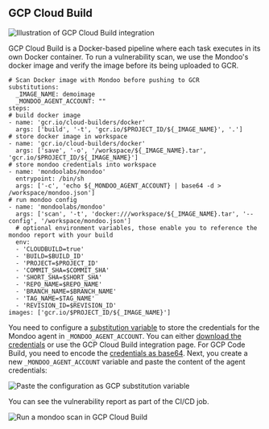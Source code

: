 ## GCP Cloud Build

![Illustration of GCP Cloud Build integration](../../assets/integration-gcp-cloudbuild.png)

GCP Cloud Build is a Docker-based pipeline where each task executes in its own Docker container. To run a vulnerability scan, we use the Mondoo's docker image and verify the image before its being uploaded to GCR.

```
# Scan Docker image with Mondoo before pushing to GCR
substitutions:
  _IMAGE_NAME: demoimage
  _MONDOO_AGENT_ACCOUNT: ""
steps:
# build docker image
- name: 'gcr.io/cloud-builders/docker'
  args: ['build', '-t', 'gcr.io/$PROJECT_ID/${_IMAGE_NAME}', '.']
# store docker image in workspace
- name: 'gcr.io/cloud-builders/docker'
  args: ['save', '-o', '/workspace/${_IMAGE_NAME}.tar', 'gcr.io/$PROJECT_ID/${_IMAGE_NAME}']
# store mondoo credentials into workspace
- name: 'mondoolabs/mondoo'
  entrypoint: /bin/sh
  args: ['-c', 'echo ${_MONDOO_AGENT_ACCOUNT} | base64 -d > /workspace/mondoo.json']
# run mondoo config
- name: 'mondoolabs/mondoo'
  args: ['scan', '-t', 'docker:///workspace/${_IMAGE_NAME}.tar', '--config', '/workspace/mondoo.json']
  # optional environment variables, those enable you to reference the mondoo report with your build
  env:
  - 'CLOUDBUILD=true'
  - 'BUILD=$BUILD_ID'
  - 'PROJECT=$PROJECT_ID'
  - 'COMMIT_SHA=$COMMIT_SHA'
  - 'SHORT_SHA=$SHORT_SHA'
  - 'REPO_NAME=$REPO_NAME'
  - 'BRANCH_NAME=$BRANCH_NAME'
  - 'TAG_NAME=$TAG_NAME'
  - 'REVISION_ID=$REVISION_ID'
images: ['gcr.io/$PROJECT_ID/${_IMAGE_NAME}']
```

You need to configure a [substitution variable](https://cloud.google.com/cloud-build/docs/configuring-builds/substitute-variable-values) to store the credentials for the Mondoo agent in `_MONDOO_AGENT_ACCOUNT`. You can either [download the credentials](../../agent/installation/registration) or use the GCP Cloud Build integration page. For GCP Code Build, you need to encode the [credentials as base64](#store-mondoo-credentials). Next, you create a new `_MONDOO_AGENT_ACCOUNT` variable and paste the content of the agent credentials:

![Paste the configuration as GCP substitution variable](../../assets/mondoo-cicd-cloudbuild-setup.png)

You can see the vulnerability report as part of the CI/CD job.

![Run a mondoo scan in GCP Cloud Build](../../assets/mondoo-cicd-cloudbuild-result-text.png)